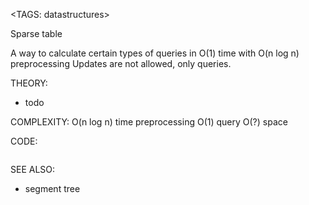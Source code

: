 <TAGS: datastructures>

Sparse table

A way to calculate certain types of queries in O(1) time with O(n log n) preprocessing
Updates are not allowed, only queries.

THEORY:
- todo

COMPLEXITY:
O(n log n) time preprocessing
O(1) query
O(?) space

CODE:
```

```

SEE ALSO:
- segment tree